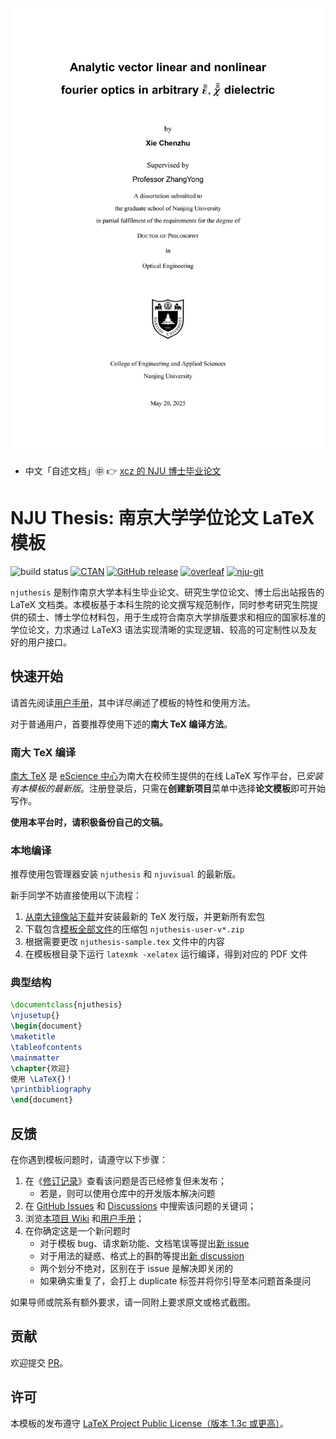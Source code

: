 ![fig](https://raw.githubusercontent.com/ChenZhu-Xie/NJU_thesis_doctor__xcz/master/img/cover.png "The cover of『Xcz's doctor thesis』")

* 中文「自述文档」㊥ 👉 [xcz 的 NJU 博士毕业论文](https://gitee.com/ChenZhu-Xie/NJU_thesis_doctor__xcz)

# NJU Thesis: 南京大学学位论文 LaTeX 模板

![build status](https://github.com/nju-lug/NJUThesis/actions/workflows/build.yml/badge.svg)
[![CTAN](https://img.shields.io/ctan/v/njuthesis.svg)](https://www.ctan.org/pkg/njuthesis)
[![GitHub release](https://img.shields.io/github/release/nju-lug/NJUThesis/all.svg)](https://github.com/nju-lug/NJUThesis/releases/latest)
[![overleaf](https://img.shields.io/badge/online_editor-supported-brightgreen)](https://tex.nju.edu.cn/template)
[![nju-git](https://img.shields.io/gitlab/stars/nju-lug/nju-latex-templates/njuthesis?gitlab_url=https%3A%2F%2Fgit.nju.edu.cn&style=social)](https://git.nju.edu.cn/nju-lug/nju-latex-templates/njuthesis)

`njuthesis` 是制作南京大学本科生毕业论文、研究生学位论文、博士后出站报告的 LaTeX 文档类。本模板基于本科生院的论文撰写规范制作，同时参考研究生院提供的硕士、博士学位材料包，用于生成符合南京大学排版要求和相应的国家标准的学位论文，力求通过 LaTeX3 语法实现清晰的实现逻辑、较高的可定制性以及友好的用户接口。

## 快速开始

请首先阅读[用户手册](http://mirrors.ctan.org/macros/unicodetex/latex/njuthesis/njuthesis.pdf)，其中详尽阐述了模板的特性和使用方法。

对于普通用户，首要推荐使用下述的**南大 TeX 编译方法**。

### 南大 TeX 编译

[南大 TeX](https://tex.nju.edu.cn) 是 [eScience 中心](https://sci.nju.edu.cn)为南大在校师生提供的在线 LaTeX 写作平台，已*安装有本模板的最新版*。注册登录后，只需在**创建新项目**菜单中选择**论文模板**即可开始写作。

**使用本平台时，请积极备份自己的文稿。**

### 本地编译

推荐使用包管理器安装 `njuthesis` 和 `njuvisual` 的最新版。

新手同学不妨直接使用以下流程：

1. [从南大镜像站下载](https://mirror.nju.edu.cn/download/app/TeX%20%E6%8E%92%E7%89%88%E7%B3%BB%E7%BB%9F)并安装最新的 TeX 发行版，并更新所有宏包
2. 下载包含[模板全部文件](https://github.com/nju-lug/NJUThesis/releases/latest)的压缩包 `njuthesis-user-v*.zip`
3. 根据需要更改 `njuthesis-sample.tex` 文件中的内容
4. 在模板根目录下运行 `latexmk -xelatex` 运行编译，得到对应的 PDF 文件

### 典型结构

```LaTeX
\documentclass{njuthesis}
\njusetup{}
\begin{document}
\maketitle
\tableofcontents
\mainmatter
\chapter{欢迎}
使用 \LaTeX{}！
\printbibliography
\end{document}
```

## 反馈

在你遇到模板问题时，请遵守以下步骤：

1. 在《[修订记录](https://github.com/nju-lug/NJUThesis/blob/master/CHANGELOG.md)》查看该问题是否已经修复但未发布；
    - 若是，则可以使用仓库中的开发版本解决问题
1. 在 [GitHub Issues](https://github.com/nju-lug/NJUThesis/issues) 和 [Discussions](https://github.com/nju-lug/NJUThesis/discussions) 中搜索该问题的关键词；
1. 浏览[本项目 Wiki](https://github.com/nju-lug/NJUThesis/wiki) 和[用户手册](http://mirrors.ctan.org/macros/unicodetex/latex/njuthesis/njuthesis.pdf)；
1. 在你确定这是一个新问题时
    - 对于模板 bug、请求新功能、文档笔误等提出[新 issue](https://github.com/nju-lug/NJUThesis/issues/new/choose)
    - 对于用法的疑惑、格式上的斟酌等提出[新 discussion](https://github.com/nju-lug/NJUThesis/discussions/new)
    - 两个划分不绝对，区别在于 issue 是解决即关闭的
    - 如果确实重复了，会打上 duplicate 标签并将你引导至本问题首条提问

如果导师或院系有额外要求，请一同附上要求原文或格式截图。

## 贡献

欢迎提交 [PR](https://github.com/nju-lug/NJUThesis/pulls)。

## 许可

本模板的发布遵守 [LaTeX Project Public License（版本 1.3c 或更高）](https://www.latex-project.org/lppl/lppl-1-3c/)。
